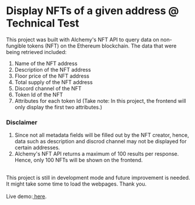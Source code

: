 # Display NFTs of a given address @ Technical Test

This project was built with Alchemy's NFT API to query data on non-fungible tokens (NFT) on the Ethereum blockchain.
The data that were being retrieved included:
1. Name of the NFT address 
2. Description of the NFT address
3. Floor price of the NFT address
4. Total supply of the NFT address
5. Discord channel of the NFT
6. Token Id of the NFT
7. Attributes for each token Id (Take note: In this project, the frontend will only display the first two attributes.)

### **Disclaimer**
1. Since not all metadata fields will be filled out by the NFT creator, hence, data such as description and discrod channel may not be displayed for certain addresses. 
2. Alchemy's NFT API returns a maximum of 100 results per response. Hence, only 100 NFTs will be shown on the frontend.
<br/>
This project is still in development mode and future improvement is needed. It might take some time to load the webpages.
Thank you.
<br/><br/>
Live demo:<a href="https://meikei-technical-test.vercel.app/" target="_blank"> here</a>.


